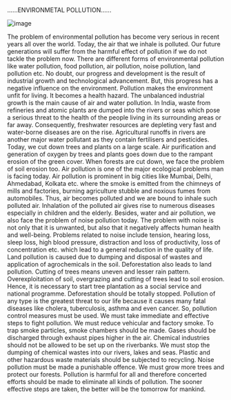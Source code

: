 ......ENVIRONMETAL POLLUTION......

![image](https://user-images.githubusercontent.com/56468218/193394245-1a2e8ab2-f4f1-49d1-a1a3-d69adc572789.png)


The problem of environmental pollution has become very serious in recent years all over the world.
Today, the air that we inhale is polluted. Our future generations will suffer from the harmful effect of pollution if we do not tackle the problem now.
There are different forms of environmental pollution like water pollution, food pollution, air pollution, noise pollution, land pollution etc.
No doubt, our progress and development is the result of industrial growth and technological advancement. But, this progress has a negative influence on the environment.
Pollution makes the environment unfit for living. It becomes a health hazard. The unbalanced industrial growth is the main cause of air and water pollution.
In India, waste from refineries and atomic plants are dumped into the rivers or seas which pose a serious threat to the health of the people living in its surrounding areas or far away.
Consequently, freshwater resources are depleting very fast and water-borne diseases are on the rise. Agricultural runoffs in rivers are another major water pollutant as they contain fertilisers and pesticides.
Today, we cut down trees and plants on a large scale. Air purification and generation of oxygen by trees and plants goes down due to the rampant erosion of the green cover.
When forests are cut down, we face the problem of soil erosion too. Air pollution is one of the major ecological problems man is facing today.
Air pollution is prominent in big cities like Mumbai, Delhi, Ahmedabad, Kolkata etc. where the smoke is emitted from the chimneys of mills and factories, burning agriculture stubble and noxious fumes from automobiles.
Thus, air becomes polluted and we are bound to inhale such polluted air. Inhalation of the polluted air gives rise to numerous diseases especially in children and the elderly.
Besides, water and air pollution, we also face the problem of noise pollution today. The problem with noise is not only that it is unwanted, but also that it negatively affects human health and well-being.
Problems related to noise include tension, hearing loss, sleep loss, high blood pressure, distraction and loss of productivity, loss of concentration etc. which lead to a general reduction in the quality of life.
Land pollution is caused due to dumping and disposal of wastes and application of agrochemicals in the soil. Deforestation also leads to land pollution. Cutting of trees means uneven and lesser rain pattern.
Overexploitation of soil, overgrazing and cutting of trees lead to soil erosion.
Hence, it is necessary to start tree plantation as a social service and national programme. Deforestation should be totally stopped. Pollution of any type is the greatest threat to our life because it causes many fatal diseases like cholera,
tuberculosis, asthma and even cancer. So, pollution control measures must be used. We must take immediate and effective steps to fight pollution. We must reduce vehicular and factory smoke. To trap smoke particles, smoke chambers should be made.
Gases should be discharged through exhaust pipes higher in the air. Chemical industries should not be allowed to be set up on the riverbanks. We must stop the dumping of chemical wastes into our rivers, lakes and seas.
Plastic and other hazardous waste materials should be subjected to recycling. Noise pollution must be made a punishable offence. We must grow more trees and protect our forests.
Pollution is harmful for all and therefore concerted efforts should be made to eliminate all kinds of pollution. The sooner effective steps are taken, the better will be the tomorrow for mankind.
